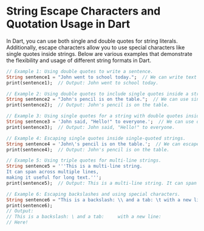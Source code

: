 # String Escape Characters and Quotation Usage in Dart

In Dart, you can use both single and double quotes for string literals. Additionally, escape characters allow you to use special characters like single quotes inside strings. Below are various examples that demonstrate the flexibility and usage of different string formats in Dart.

```dart
// Example 1: Using double quotes to write a sentence.
String sentence1 = "John went to school today.";  // We can write text in double quotes.
print(sentence1);  // Output: John went to school today.

// Example 2: Using double quotes to include single quotes inside a string.
String sentence2 = "John's pencil is on the table.";  // We can use single quotes inside double quotes.
print(sentence2);  // Output: John's pencil is on the table.

// Example 3: Using single quotes for a string with double quotes inside.
String sentence3 = 'John said, "Hello!" to everyone.';  // We can use double quotes inside single quotes.
print(sentence3);  // Output: John said, "Hello!" to everyone.

// Example 4: Escaping single quotes inside single-quoted strings.
String sentence4 = 'John\'s pencil is on the table.';  // We can escape single quotes with a backslash.
print(sentence4);  // Output: John's pencil is on the table.

// Example 5: Using triple quotes for multi-line strings.
String sentence5 = '''This is a multi-line string.
It can span across multiple lines,
making it useful for long text.''';
print(sentence5);  // Output: This is a multi-line string. It can span across multiple lines, making it useful for long text.

// Example 6: Escaping backslashes and using special characters.
String sentence6 = "This is a backslash: \\ and a tab: \t with a new line: \nHere!";
print(sentence6);  
// Output:
// This is a backslash: \ and a tab:     with a new line:
// Here!
